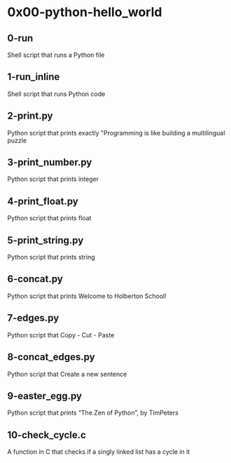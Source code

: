 # 0x00-python-hello_world

## 0-run
Shell script that runs a Python file

## 1-run_inline
Shell script that runs Python code

## 2-print.py
Python script that prints exactly "Programming is like building a multilingual puzzle

## 3-print_number.py
Python script that prints integer

## 4-print_float.py
Python script that prints float

## 5-print_string.py
Python script that prints string

## 6-concat.py
Python script that prints Welcome to Holberton School!

## 7-edges.py
Python script that Copy - Cut - Paste

## 8-concat_edges.py
Python script that Create a new sentence

## 9-easter_egg.py
Python script that prints “The Zen of Python”, by TimPeters

## 10-check_cycle.c
A function in C that checks if a singly linked list has a cycle in it
